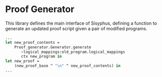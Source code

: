 # Proof Generator

This library defines the main interface of Sisyphus, defining a
function to generate an updated proof script given a pair of modified
programs.

```ocaml
...
let new_proof_contents =
    Proof_generator.Generator.generate
       ~logical_mappings:old_program.logical_mappings 
       ctx new_program in
let new_proof =
    (new_proof_base ^ "\n" ^ new_proof_contents) in
...
```

